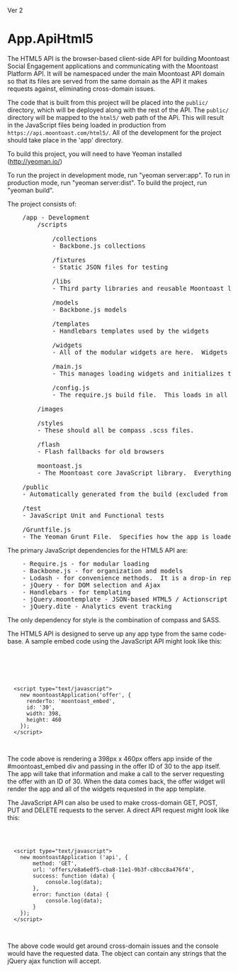 Ver 2

# App.ApiHtml5

The HTML5 API is the browser-based client-side API for building Moontoast Social Engagement applications and communicating with the Moontoast Platform API. It will be namespaced under the main Moontoast API domain so that its files are served from the same domain as the API it makes requests against, eliminating cross-domain issues.

The code that is built from this project will be placed into the `public/` directory, which will be deployed along with the rest of the API. The `public/` directory will be mapped to the `html5/` web path of the APi. This will result in the JavaScript files being loaded in production from `https://api.moontoast.com/html5/`.  All of the development for the project should take place in the 'app' directory.

To build this project, you will need to have Yeoman installed (http://yeoman.io/)

To run the project in development mode, run "yeoman server:app".  To run in production mode, run "yeoman server:dist".  To build the project, run "yeoman build".

The project consists of:

<pre>
    /app - Development
        /scripts

            /collections
            - Backbone.js collections

            /fixtures
            - Static JSON files for testing

            /libs
            - Third party libraries and reusable Moontoast libraries.

            /models
            - Backbone.js models

            /templates
            - Handlebars templates used by the widgets

            /widgets 
            - All of the modular widgets are here.  Widgets are called from the templates.  Widgets can be included by other widgets and are used to render offers and even make cross-domain api calls.  All of the widgets should be valid Backbone.js views with a render() method.
            
            /main.js
            - This manages loading widgets and initializes the primary requested widget

            /config.js
            - The require.js build file.  This loads in all of the dependencies.

        /images

        /styles
        - These should all be compass .scss files.
        
        /flash
        - Flash fallbacks for old browsers

        moontoast.js 
        - The Moontoast core JavaScript library.  Everything is loaded through this file.

    /public
    - Automatically generated from the build (excluded from git)

    /test
    - JavaScript Unit and Functional tests

    /Gruntfile.js
    - The Yeoman Grunt File.  Specifies how the app is loaded and built.  See the Yeoman docs.
</pre>

The primary JavaScript dependencies for the HTML5 API are:

<pre>
    - Require.js - for modular loading
    - Backbone.js - for organization and models
    - Lodash - for convenience methods.  It is a drop-in replacement for Underscore.
    - jQuery - for DOM selection and Ajax
    - Handlebars - for templating
    - jQuery.moontemplate - JSON-based HTML5 / Actionscript templating system for shared code
    - jQuery.dite - Analytics event tracking
</pre>

The only dependency for style is the combination of compass and SASS.

The HTML5 API is designed to serve up any app type from the same code-base.  A sample embed code using the JavaScript API might look like this:

<pre>
    <div id="moontoast_embed"></div>
      <script type="text/javascript">
        document.write('<script type="text\/javascript" src="\/\/api.moontoast.com\/html5\/moontoast.js?_=' + new Date().getTime() + '" id="moontoast_application"><\/script>');
      </script>
      <script type="text/javascript">
        new moontoastApplication('offer', {
          renderTo: 'moontoast_embed',
          id: '30',
          width: 398,
          height: 460
        });
      </script>
</pre>

The code above is rendering a 398px x 460px offers app inside of the #moontoast_embed div and passing in the offer ID of 30 to the app itself.  The app will take that information and make a call to the server requesting the offer with an ID of 30.  When the data comes back, the offer widget will render the app and all of the widgets requested in the app template.

The JavaScript API can also be used to make cross-domain GET, POST, PUT and DELETE requests to the server.  A direct API request might look like this:

<pre>
      <script type="text/javascript">
        document.write('<script type="text\/javascript" src="\/\/api.moontoast.com\/html5\/moontoast.js?_=' + new Date().getTime() + '" id="moontoast_application"><\/script>');
      </script>
      <script type="text/javascript">
        new moontoastApplication ('api', {
            method: 'GET',
            url: 'offers/e8a6e0f5-cba8-11e1-9b3f-c8bcc8a476f4',
            success: function (data) {
                console.log(data);
            },
            error: function (data) {
                console.log(data);
            }
        });
      </script>
</pre>

The above code would get around cross-domain issues and the console would have the requested data.  The object can contain any strings that the jQuery ajax function will accept.